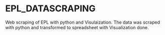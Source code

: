 # EPL_DATASCRAPING
Web scraping of EPL with python and Visulaization.
The data was scraped with python and transformed to spreadsheet with Visualization done.
